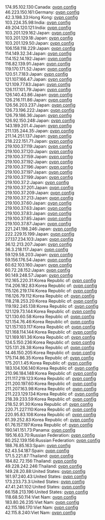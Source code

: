 174.95.102.130:Canada: [ovpn config](vpn/174_95_102_130.ovpn)  
46.223.150.161:Germany: [ovpn config](vpn/46_223_150_161.ovpn)  
42.3.198.33:Hong Kong: [ovpn config](vpn/42_3_198_33.ovpn)  
103.224.35.98:India: [ovpn config](vpn/103_224_35_98.ovpn)  
49.204.120.121:India: [ovpn config](vpn/49_204_120_121.ovpn)  
103.201.129.162:Japan: [ovpn config](vpn/103_201_129_162.ovpn)  
103.201.129.18:Japan: [ovpn config](vpn/103_201_129_18.ovpn)  
103.201.129.50:Japan: [ovpn config](vpn/103_201_129_50.ovpn)  
106.158.118.229:Japan: [ovpn config](vpn/106_158_118_229.ovpn)  
114.149.32.34:Japan: [ovpn config](vpn/114_149_32_34.ovpn)  
114.152.14.192:Japan: [ovpn config](vpn/114_152_14_192.ovpn)  
116.82.139.91:Japan: [ovpn config](vpn/116_82_139_91.ovpn)  
119.170.171.52:Japan: [ovpn config](vpn/119_170_171_52.ovpn)  
120.51.7.183:Japan: [ovpn config](vpn/120_51_7_183.ovpn)  
121.107.166.47:Japan: [ovpn config](vpn/121_107_166_47.ovpn)  
121.109.77.83:Japan: [ovpn config](vpn/121_109_77_83.ovpn)  
126.117.101.79:Japan: [ovpn config](vpn/126_117_101_79.ovpn)  
126.140.43.86:Japan: [ovpn config](vpn/126_140_43_86.ovpn)  
126.216.111.86:Japan: [ovpn config](vpn/126_216_111_86.ovpn)  
126.56.203.237:Japan: [ovpn config](vpn/126_56_203_237.ovpn)  
126.73.196.222:Japan: [ovpn config](vpn/126_73_196_222.ovpn)  
126.79.186.36:Japan: [ovpn config](vpn/126_79_186_36.ovpn)  
126.92.150.248:Japan: [ovpn config](vpn/126_92_150_248.ovpn)  
143.189.201.4:Japan: [ovpn config](vpn/143_189_201_4.ovpn)  
211.135.244.35:Japan: [ovpn config](vpn/211_135_244_35.ovpn)  
211.14.251.137:Japan: [ovpn config](vpn/211_14_251_137.ovpn)  
218.222.151.71:Japan: [ovpn config](vpn/218_222_151_71.ovpn)  
219.100.37.119:Japan: [ovpn config](vpn/219_100_37_119.ovpn)  
219.100.37.120:Japan: [ovpn config](vpn/219_100_37_120.ovpn)  
219.100.37.159:Japan: [ovpn config](vpn/219_100_37_159.ovpn)  
219.100.37.192:Japan: [ovpn config](vpn/219_100_37_192.ovpn)  
219.100.37.196:Japan: [ovpn config](vpn/219_100_37_196.ovpn)  
219.100.37.197:Japan: [ovpn config](vpn/219_100_37_197.ovpn)  
219.100.37.199:Japan: [ovpn config](vpn/219_100_37_199.ovpn)  
219.100.37.2:Japan: [ovpn config](vpn/219_100_37_2.ovpn)  
219.100.37.201:Japan: [ovpn config](vpn/219_100_37_201.ovpn)  
219.100.37.209:Japan: [ovpn config](vpn/219_100_37_209.ovpn)  
219.100.37.213:Japan: [ovpn config](vpn/219_100_37_213.ovpn)  
219.100.37.60:Japan: [ovpn config](vpn/219_100_37_60.ovpn)  
219.100.37.63:Japan: [ovpn config](vpn/219_100_37_63.ovpn)  
219.100.37.83:Japan: [ovpn config](vpn/219_100_37_83.ovpn)  
219.100.37.85:Japan: [ovpn config](vpn/219_100_37_85.ovpn)  
219.100.37.87:Japan: [ovpn config](vpn/219_100_37_87.ovpn)  
221.241.198.246:Japan: [ovpn config](vpn/221_241_198_246.ovpn)  
222.229.15.199:Japan: [ovpn config](vpn/222_229_15_199.ovpn)  
27.137.234.103:Japan: [ovpn config](vpn/27_137_234_103.ovpn)  
36.12.213.207:Japan: [ovpn config](vpn/36_12_213_207.ovpn)  
36.3.218.117:Japan: [ovpn config](vpn/36_3_218_117.ovpn)  
59.129.58.203:Japan: [ovpn config](vpn/59_129_58_203.ovpn)  
59.156.176.54:Japan: [ovpn config](vpn/59_156_176_54.ovpn)  
60.62.103.160:Japan: [ovpn config](vpn/60_62_103_160.ovpn)  
60.72.28.152:Japan: [ovpn config](vpn/60_72_28_152.ovpn)  
90.149.248.57:Japan: [ovpn config](vpn/90_149_248_57.ovpn)  
112.165.220.31:Korea Republic of: [ovpn config](vpn/112_165_220_31.ovpn)  
114.206.182.83:Korea Republic of: [ovpn config](vpn/114_206_182_83.ovpn)  
115.126.219.174:Korea Republic of: [ovpn config](vpn/115_126_219_174.ovpn)  
116.126.79.112:Korea Republic of: [ovpn config](vpn/116_126_79_112.ovpn)  
118.218.253.20:Korea Republic of: [ovpn config](vpn/118_218_253_20.ovpn)  
119.192.245.138:Korea Republic of: [ovpn config](vpn/119_192_245_138.ovpn)  
121.129.73.144:Korea Republic of: [ovpn config](vpn/121_129_73_144.ovpn)  
121.130.60.58:Korea Republic of: [ovpn config](vpn/121_130_60_58.ovpn)  
121.154.76.46:Korea Republic of: [ovpn config](vpn/121_154_76_46.ovpn)  
121.157.103.117:Korea Republic of: [ovpn config](vpn/121_157_103_117.ovpn)  
121.168.114.144:Korea Republic of: [ovpn config](vpn/121_168_114_144.ovpn)  
121.169.161.36:Korea Republic of: [ovpn config](vpn/121_169_161_36.ovpn)  
124.5.150.236:Korea Republic of: [ovpn config](vpn/124_5_150_236.ovpn)  
125.131.28.38:Korea Republic of: [ovpn config](vpn/125_131_28_38.ovpn)  
14.46.150.205:Korea Republic of: [ovpn config](vpn/14_46_150_205.ovpn)  
175.114.86.35:Korea Republic of: [ovpn config](vpn/175_114_86_35.ovpn)  
175.201.1.45:Korea Republic of: [ovpn config](vpn/175_201_1_45.ovpn)  
183.104.106.140:Korea Republic of: [ovpn config](vpn/183_104_106_140.ovpn)  
210.96.184.148:Korea Republic of: [ovpn config](vpn/210_96_184_148.ovpn)  
211.117.219.123:Korea Republic of: [ovpn config](vpn/211_117_219_123.ovpn)  
211.200.197.60:Korea Republic of: [ovpn config](vpn/211_200_197_60.ovpn)  
211.207.163.98:Korea Republic of: [ovpn config](vpn/211_207_163_98.ovpn)  
211.223.129.134:Korea Republic of: [ovpn config](vpn/211_223_129_134.ovpn)  
218.39.233.59:Korea Republic of: [ovpn config](vpn/218_39_233_59.ovpn)  
218.52.91.30:Korea Republic of: [ovpn config](vpn/218_52_91_30.ovpn)  
220.71.227.110:Korea Republic of: [ovpn config](vpn/220_71_227_110.ovpn)  
220.95.83.108:Korea Republic of: [ovpn config](vpn/220_95_83_108.ovpn)  
61.39.252.83:Korea Republic of: [ovpn config](vpn/61_39_252_83.ovpn)  
61.76.157.197:Korea Republic of: [ovpn config](vpn/61_76_157_197.ovpn)  
190.141.151.73:Panama: [ovpn config](vpn/190_141_151_73.ovpn)  
195.16.63.70:Russian Federation: [ovpn config](vpn/195_16_63_70.ovpn)  
80.252.139.156:Russian Federation: [ovpn config](vpn/80_252_139_156.ovpn)  
188.76.85.163:Spain: [ovpn config](vpn/188_76_85_163.ovpn)  
62.43.54.187:Spain: [ovpn config](vpn/62_43_54_187.ovpn)  
171.5.221.87:Thailand: [ovpn config](vpn/171_5_221_87.ovpn)  
184.82.72.156:Thailand: [ovpn config](vpn/184_82_72_156.ovpn)  
49.228.242.246:Thailand: [ovpn config](vpn/49_228_242_246.ovpn)  
149.28.20.88:United States: [ovpn config](vpn/149_28_20_88.ovpn)  
161.97.240.43:United States: [ovpn config](vpn/161_97_240_43.ovpn)  
173.233.73.3:United States: [ovpn config](vpn/173_233_73_3.ovpn)  
47.41.241.102:United States: [ovpn config](vpn/47_41_241_102.ovpn)  
66.158.213.196:United States: [ovpn config](vpn/66_158_213_196.ovpn)  
118.68.50.114:Viet Nam: [ovpn config](vpn/118_68_50_114.ovpn)  
183.80.26.235:Viet Nam: [ovpn config](vpn/183_80_26_235.ovpn)  
42.115.186.170:Viet Nam: [ovpn config](vpn/42_115_186_170.ovpn)  
42.115.8.240:Viet Nam: [ovpn config](vpn/42_115_8_240.ovpn)  
